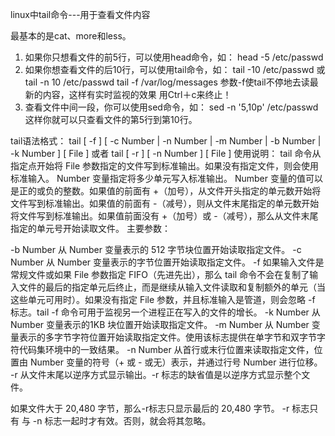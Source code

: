 linux中tail命令---用于查看文件内容

最基本的是cat、more和less。
1. 如果你只想看文件的前5行，可以使用head命令，如：
head -5 /etc/passwd
2. 如果你想查看文件的后10行，可以使用tail命令，如：
tail -10 /etc/passwd 或 tail -n 10 /etc/passwd
tail -f /var/log/messages
参数-f使tail不停地去读最新的内容，这样有实时监视的效果 用Ctrl＋c来终止！
3. 查看文件中间一段，你可以使用sed命令，如：
sed -n '5,10p' /etc/passwd
这样你就可以只查看文件的第5行到第10行。

tail语法格式：
    tail [ -f ] [ -c Number | -n Number | -m Number | -b Number | -k Number ] [ File ]
    或者
    tail [ -r ] [ -n Number ] [ File ]
使用说明：
    tail 命令从指定点开始将 File 参数指定的文件写到标准输出。如果没有指定文件，则会使用标准输入。 Number 变量指定将多少单元写入标准输出。 Number 变量的值可以是正的或负的整数。如果值的前面有 +（加号），从文件开头指定的单元数开始将文件写到标准输出。如果值的前面有 -（减号），则从文件末尾指定的单元数开始将文件写到标准输出。如果值前面没有 +（加号）或 -（减号），那么从文件末尾指定的单元号开始读取文件。
主要参数：

-b Number 从 Number 变量表示的 512 字节块位置开始读取指定文件。
-c Number 从 Number 变量表示的字节位置开始读取指定文件。
-f 如果输入文件是常规文件或如果 File 参数指定 FIFO（先进先出），那么 tail 命令不会在复制了输入文件的最后的指定单元后终止，而是继续从输入文件读取和复制额外的单元（当这些单元可用时）。如果没有指定 File 参数，并且标准输入是管道，则会忽略 -f 标志。tail -f 命令可用于监视另一个进程正在写入的文件的增长。
-k Number 从 Number 变量表示的1KB 块位置开始读取指定文件。
-m Number 从 Number 变量表示的多字节字符位置开始读取指定文件。使用该标志提供在单字节和双字节字符代码集环境中的一致结果。
-n Number 从首行或末行位置来读取指定文件，位置由 Number 变量的符号（+ 或 - 或无）表示，并通过行号 Number 进行位移。
-r 从文件末尾以逆序方式显示输出。-r 标志的缺省值是以逆序方式显示整个文件。   

如果文件大于 20,480 字节，那么-r标志只显示最后的 20,480 字节。 -r 标志只有   与 -n 标志一起时才有效。否则，就会将其忽略。
